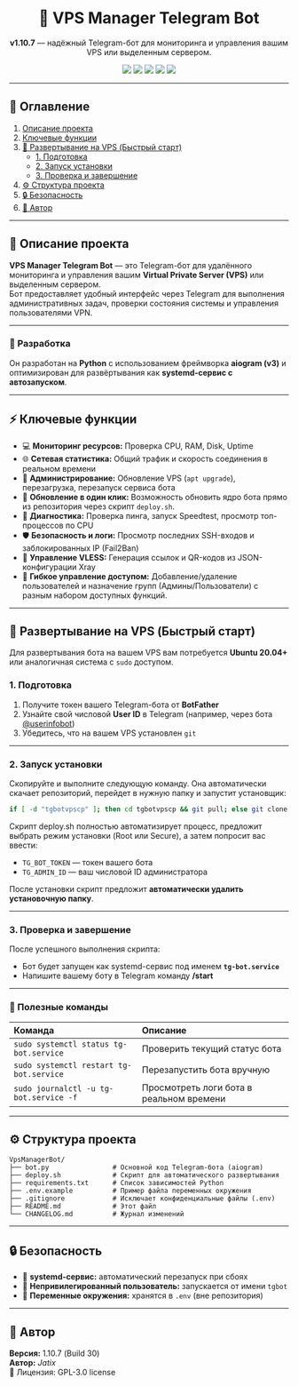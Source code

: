 <h1 align="center">🤖 VPS Manager Telegram Bot</h1>

<p align="center">
  <b>v1.10.7</b> — надёжный Telegram-бот для мониторинга и управления вашим VPS или выделенным сервером.
</p>

<p align="center">
  <img src="https://img.shields.io/badge/version-1.10.7-blue?style=flat-square" />
  <img src="https://img.shields.io/badge/python-3.10%2B-green?style=flat-square" />
  <img src="https://img.shields.io/badge/license-GPL-3.0 license-lightgrey?style=flat-square" />
  <img src="https://img.shields.io/badge/aiogram-v3-orange?style=flat-square" />
  <img src="https://img.shields.io/badge/platform-Ubuntu%2020.04%2B-important?style=flat-square" />
</p>

---

## 📘 Оглавление
1. [Описание проекта](#-описание-проекта)
2. [Ключевые функции](#-ключевые-функции)
3. [🚀 Развертывание на VPS (Быстрый старт)](#-развертывание-на-vps-быстрый-старт)
   - [1. Подготовка](#1-подготовка)
   - [2. Запуск установки](#2-запуск-установки)
   - [3. Проверка и завершение](#3-проверка-и-завершение)
4. [⚙️ Структура проекта](#️-структура-проекта)
5. [🔒 Безопасность](#-безопасность)
6. [👤 Автор](#-автор)

---

## 🧩 Описание проекта

**VPS Manager Telegram Bot** — это Telegram-бот для удалённого мониторинга и управления вашим **Virtual Private Server (VPS)** или выделенным сервером.  
Бот предоставляет удобный интерфейс через Telegram для выполнения административных задач, проверки состояния системы и управления пользователями VPN.

---

### 🐍 Разработка

Он разработан на **Python** с использованием фреймворка **aiogram (v3)** и оптимизирован для развёртывания как **systemd-сервис с автозапуском**.

---

## ⚡ Ключевые функции

- 💻 **Мониторинг ресурсов:** Проверка CPU, RAM, Disk, Uptime  
- 🌐 **Сетевая статистика:** Общий трафик и скорость соединения в реальном времени  
- 🧭 **Администрирование:** Обновление VPS (`apt upgrade`), перезагрузка, перезапуск сервиса бота  
- 🚀 **Обновление в один клик:** Возможность обновить ядро бота прямо из репозитория через скрипт `deploy.sh`.
- 🧠 **Диагностика:** Проверка пинга, запуск Speedtest, просмотр топ-процессов по CPU  
- 🛡️ **Безопасность и логи:** Просмотр последних SSH-входов и заблокированных IP (Fail2Ban)  
- 🔑 **Управление VLESS:** Генерация ссылок и QR-кодов из JSON-конфигурации Xray  
- 👥 **Гибкое управление доступом:** Добавление/удаление пользователей и назначение групп (Админы/Пользователи) с разным набором доступных функций.  

---

## 🚀 Развертывание на VPS (Быстрый старт)

Для развертывания бота на вашем VPS вам потребуется **Ubuntu 20.04+** или аналогичная система с `sudo` доступом.

### 1. Подготовка

1. Получите токен вашего Telegram-бота от **BotFather**
2. Узнайте свой числовой **User ID** в Telegram (например, через бота [@userinfobot](https://t.me/userinfobot))  
3. Убедитесь, что на вашем VPS установлен `git`

---

### 2. Запуск установки

Скопируйте и выполните следующую команду. Она автоматически скачает репозиторий, перейдет в нужную папку и запустит установщик:

```bash
if [ -d "tgbotvpscp" ]; then cd tgbotvpscp && git pull; else git clone https://github.com/jatixs/tgbotvpscp.git && cd tgbotvpscp; fi && chmod +x deploy.sh && sudo ./deploy.sh
```

Скрипт deploy.sh полностью автоматизирует процесс, предложит выбрать режим установки (Root или Secure), а затем попросит вас ввести:
- `TG_BOT_TOKEN` — токен вашего бота  
- `TG_ADMIN_ID` — ваш числовой ID администратора  

После установки скрипт предложит **автоматически удалить установочную папку**.

---

### 3. Проверка и завершение

После успешного выполнения скрипта:

- Бот будет запущен как systemd-сервис под именем **`tg-bot.service`**
- Напишите вашему боту в Telegram команду **/start**

---

### 🧰 Полезные команды

| Команда | Описание |
| :----------------------------- | :-------------------------------- |
| `sudo systemctl status tg-bot.service` | Проверить текущий статус бота |
| `sudo systemctl restart tg-bot.service` | Перезапустить бота вручную |
| `sudo journalctl -u tg-bot.service -f` | Просмотреть логи бота в реальном времени |

---

## ⚙️ Структура проекта

```
VpsManagerBot/
├── bot.py                # Основной код Telegram-бота (aiogram)
├── deploy.sh             # Скрипт для автоматического развертывания
├── requirements.txt      # Список зависимостей Python
├── .env.example          # Пример файла переменных окружения
├── .gitignore            # Исключает конфиденциальные файлы (.env)
├── README.md             # Этот файл
└── CHANGELOG.md          # Журнал изменений
```

---

## 🔒 Безопасность

- 🔁 **systemd-сервис:** автоматический перезапуск при сбоях  
- 👤 **Непривилегированный пользователь:** запускается от имени `tgbot`  
- 🔐 **Переменные окружения:** хранятся в `.env` (вне репозитория)

---

## 👤 Автор

**Версия:** 1.10.7 (Build 30)  
**Автор:** *Jatix*  
📜 Лицензия: GPL-3.0 license 
